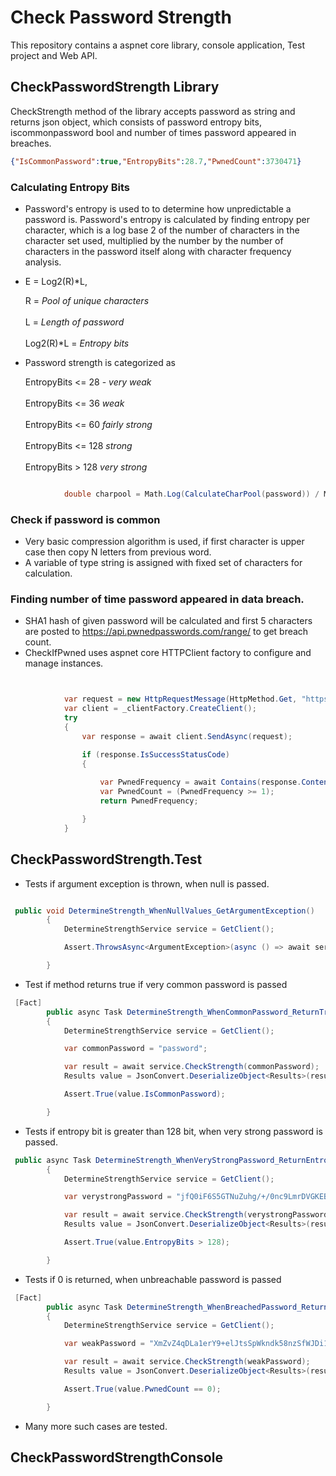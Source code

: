 # Check Password Strength

This repository contains a aspnet core library, console application, Test project and Web API.

## CheckPasswordStrength Library 

CheckStrength method of the library accepts password as string and returns json object, which consists of password entropy bits, iscommonpassword bool and number of times password appeared in breaches.

```json
{"IsCommonPassword":true,"EntropyBits":28.7,"PwnedCount":3730471}
```

### Calculating Entropy Bits

* Password's entropy is used to to determine how unpredictable a password is. Password's entropy is calculated by finding entropy per character, which is a log base 2 of the   number of characters in the character set used, multiplied by the number by the number of characters in the password itself along with character frequency analysis.    
*  E = Log2(R)*L, 

    R = *Pool of unique characters*<br/>  
    L = *Length of password*<br/>   
    Log2(R)*L = *Entropy bits* 
* Password strength is categorized as 
    
     EntropyBits <= 28 - *very weak*<br/>  
     EntropyBits <= 36 *weak*<br/>  
     EntropyBits <= 60 *fairly strong*<br/>  
     EntropyBits <= 128 *strong*<br/>  
     EntropyBits > 128 *very strong*<br/>

```csharp

            double charpool = Math.Log(CalculateCharPool(password)) / Math.Log(2.0);

```

### Check if password is common

* Very basic compression algorithm is used, if first character is upper case then copy N letters from previous word. 
* A variable of type string is assigned with fixed set of characters for calculation.



### Finding number of time password appeared in data breach.

* SHA1 hash of given password will be calculated and first 5 characters are posted to https://api.pwnedpasswords.com/range/ to get breach count.
* CheckIfPwned uses aspnet core HTTPClient factory to configure and manage instances.

```csharp


            var request = new HttpRequestMessage(HttpMethod.Get, "https://api.pwnedpasswords.com/range/" + prefixofSha1);
            var client = _clientFactory.CreateClient();
            try
            {
                var response = await client.SendAsync(request);

                if (response.IsSuccessStatusCode)
                {
          
                    var PwnedFrequency = await Contains(response.Content, suffixofSha1);
                    var PwnedCount = (PwnedFrequency >= 1);
                    return PwnedFrequency;

                }
            }
```

## CheckPasswordStrength.Test

* Tests if argument exception is thrown, when null is passed.

```csharp

 public void DetermineStrength_WhenNullValues_GetArgumentException()
        {
            DetermineStrengthService service = GetClient();

            Assert.ThrowsAsync<ArgumentException>(async () => await service.CheckStrength(null));

        }
```
* Test if method returns true if very common password is passed

```csharp
 [Fact]
        public async Task DetermineStrength_WhenCommonPassword_ReturnTrue()
        {
            DetermineStrengthService service = GetClient();

            var commonPassword = "password";

            var result = await service.CheckStrength(commonPassword);
            Results value = JsonConvert.DeserializeObject<Results>(result);

            Assert.True(value.IsCommonPassword);

        }
```
* Tests if entropy bit is greater than 128 bit, when very strong password is passed.

```csharp
 public async Task DetermineStrength_WhenVeryStrongPassword_ReturnEntropyBitRange()
        {
            DetermineStrengthService service = GetClient();

            var verystrongPassword = "jfQ0iF6S5GTNuZuhg/+/0nc9LmrDVGKEBo0nprdR3HXkFneVzen6GcrWBwUf5aMCkzKeM8ck341aLCvrijsmng==";

            var result = await service.CheckStrength(verystrongPassword);
            Results value = JsonConvert.DeserializeObject<Results>(result);

            Assert.True(value.EntropyBits > 128);

        }
```

* Tests if 0 is returned, when unbreachable password is passed

```csharp
 [Fact]
        public async Task DetermineStrength_WhenBreachedPassword_ReturnZero()
        {
            DetermineStrengthService service = GetClient();

            var weakPassword = "XmZvZ4qDLa1erY9+elJtsSpWkndk58nzSfWJDi18HOKsb4Z4wo2XD+/qPXP2Eo+HmzMM10hlZR2Sf9apMNCYyA==";

            var result = await service.CheckStrength(weakPassword);
            Results value = JsonConvert.DeserializeObject<Results>(result);

            Assert.True(value.PwnedCount == 0);

        }
```
* Many more such cases are tested.

## CheckPasswordStrengthConsole
  